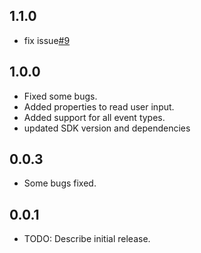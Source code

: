 ## 1.1.0

* fix issue[#9](https://github.com/mrtnetwork/flutter_windows_notification/issues/9)

## 1.0.0

* Fixed some bugs.
* Added properties to read user input.
* Added support for all event types.
* updated SDK version and dependencies

## 0.0.3

* Some bugs fixed.

## 0.0.1

* TODO: Describe initial release.
